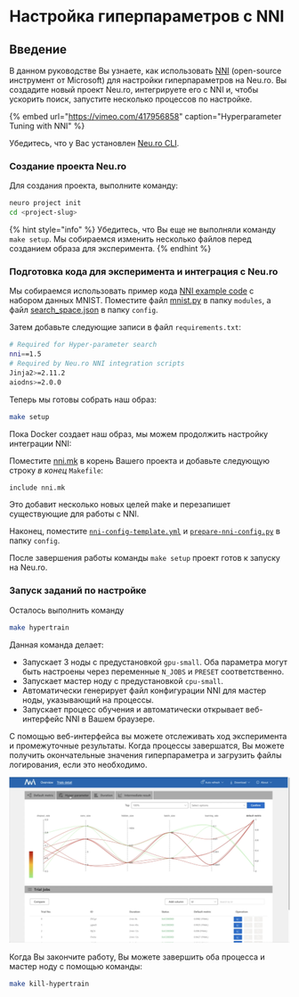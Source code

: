 # Настройка гиперпараметров с NNI

## Введение

В данном руководстве Вы узнаете, как использовать [NNI](https://github.com/microsoft/nni) \(open-source инструмент от Microsoft\) для настройки гиперпараметров на Neu.ro. Вы создадите новый проект Neu.ro, интегрируете его с NNI и, чтобы ускорить поиск, запустите несколько процессов по настройке.

{% embed url="https://vimeo.com/417956858" caption="Hyperparameter Tuning with NNI" %}

Убедитесь, что у Вас установлен [Neu.ro CLI](../getting-started.md#installing-cli).

### Создание проекта Neu.ro

Для создания проекта, выполните команду:

```bash
neuro project init
cd <project-slug>
```

{% hint style="info" %}
Убедитесь, что Вы еще не выполняли команду `make setup`. Мы собираемся изменить несколько файлов перед созданием образа для эксперимента.
{% endhint %}

### Подготовка кода для эксперимента и интеграция с Neu.ro

Мы собираемся использовать пример кода [NNI example code](https://github.com/microsoft/nni/tree/master/examples/trials/mnist-tfv2) с набором данных MNIST. Поместите файл [mnist.py](https://github.com/microsoft/nni/blob/master/examples/trials/mnist-tfv2/mnist.py) в папку `modules`, а файл [search\_space.json](https://github.com/microsoft/nni/blob/master/examples/trials/mnist-tfv2/search_space.json) в папку `config`.

Затем добавьте следующие записи в файл `requirements.txt`:

```bash
# Required for Hyper-parameter search
nni==1.5
# Required by Neu.ro NNI integration scripts
Jinja2>=2.11.2
aiodns>=2.0.0
```

Теперь мы готовы собрать наш образ:

```bash
make setup
```

Пока Docker создает наш образ, мы можем продолжить настройку интеграции NNI:

Поместите [nni.mk](https://github.com/neuromation/ml-recipe-nni/blob/master/nni.mk) в корень Вашего проекта и добавьте следующую строку _в конец_ `Makefile`:

```bash
include nni.mk
```

Это добавит несколько новых целей make и перезапишет существующие для работы с NNI.

Наконец, поместите [`nni-config-template.yml`](https://github.com/neuromation/ml-recipe-nni/blob/master/config/nni-config-template.yml) и [`prepare-nni-config.py`](https://github.com/neuromation/ml-recipe-nni/blob/master/config/prepare-nni-config.py) в папку `config`.

После завершения работы команды `make setup` проект готов к запуску на Neu.ro.

### Запуск заданий по настройке

Осталось выполнить команду

```bash
make hypertrain
```

Данная команда делает:

* Запускает 3 ноды с предустановкой `gpu-small`. Оба параметра могут быть настроены через переменные `N_JOBS` и `PRESET` соответственно.
* Запускает мастер ноду с предустановкой `cpu-small`.
* Автоматически генерирует файл конфигурации NNI для мастер ноды, указывающий на процессы.
* Запускает процесс обучения и автоматически открывает веб-интерфейс NNI в Вашем браузере.

С помощью веб-интерфейса вы можете отслеживать ход эксперимента и промежуточные результаты. Когда процессы завершатся, Вы можете получить окончательные значения гиперпараметра и загрузить файлы логирования, если это необходимо.

![NNI Hyperparameter Tuning GUI](../.gitbook/assets/screen-shot-2020-05-12-at-12.43.02-pm.png)

Когда Вы закончите работу, Вы можете завершить оба процесса и мастер ноду с помощью команды:

```bash
make kill-hypertrain
```

